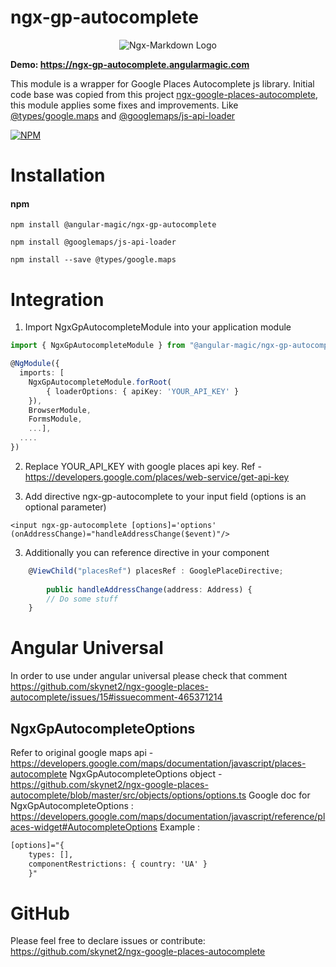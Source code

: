 # ngx-gp-autocomplete
<p align="center">
  <img alt="Ngx-Markdown Logo" src="https://ngx-validator.angularmagic.com/assets/cover.png">
</p>

**Demo: https://ngx-gp-autocomplete.angularmagic.com**

This module is a wrapper for Google Places Autocomplete js library. Initial code base was copied from this project
[ngx-google-places-autocomplete](https://www.npmjs.com/package/ngx-google-places-autocomplete), this module applies some fixes and improvements.
Like [@types/google.maps](https://www.npmjs.com/package/@types/google.maps) and [@googlemaps/js-api-loader](https://www.npmjs.com/package/@googlemaps/js-api-loader)

[![NPM](https://nodei.co/npm/@angular-magic/ngx-gp-autocomplete.png)](https://nodei.co/npm/@angular-magic/ngx-gp-autocomplete/)

# Installation
#### npm
```
npm install @angular-magic/ngx-gp-autocomplete
```

```
npm install @googlemaps/js-api-loader
```

```
npm install --save @types/google.maps
```


# Integration
1. Import NgxGpAutocompleteModule into your application module

```ts
import { NgxGpAutocompleteModule } from "@angular-magic/ngx-gp-autocomplete";

@NgModule({
  imports: [
    NgxGpAutocompleteModule.forRoot(
        { loaderOptions: { apiKey: 'YOUR_API_KEY' } 
    }),
    BrowserModule,
    FormsModule,
    ...],
  ....
})
```
2. Replace YOUR_API_KEY with google places api key. Ref - https://developers.google.com/places/web-service/get-api-key

2. Add directive ngx-gp-autocomplete to your input field (options is an optional parameter)
```
<input ngx-gp-autocomplete [options]='options' (onAddressChange)="handleAddressChange($event)"/>
```
3. Additionally you can reference directive in your component
```ts
    @ViewChild("placesRef") placesRef : GooglePlaceDirective;
    
        public handleAddressChange(address: Address) {
        // Do some stuff
    }
```

# Angular Universal
In order to use under angular universal please check that comment https://github.com/skynet2/ngx-google-places-autocomplete/issues/15#issuecomment-465371214

## NgxGpAutocompleteOptions
Refer to original google maps api - https://developers.google.com/maps/documentation/javascript/places-autocomplete
NgxGpAutocompleteOptions object - https://github.com/skynet2/ngx-google-places-autocomplete/blob/master/src/objects/options/options.ts
Google doc for NgxGpAutocompleteOptions : https://developers.google.com/maps/documentation/javascript/reference/places-widget#AutocompleteOptions
Example :
```html  
[options]="{
    types: [],
    componentRestrictions: { country: 'UA' }
    }"
```

# GitHub
Please feel free to declare issues or contribute: https://github.com/skynet2/ngx-google-places-autocomplete
